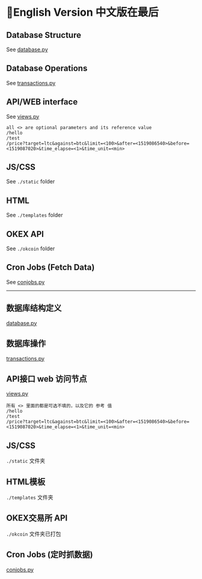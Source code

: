 # English Version 中文版在最后
## Database Structure
See [database.py](database.py)

## Database Operations
See [transactions.py](transactions.py)

## API/WEB interface
See [views.py](views.py)
```
all <> are optional parameters and its reference value
/hello
/test
/price?target=ltc&against=btc&limit=<100>&after=<1519086540>&before=<1519087020>&time_elapse=<1>&time_unit=<min>
```

## JS/CSS
See `./static` folder

## HTML
See `./templates` folder

## OKEX API
See `./okcoin` folder

## Cron Jobs (Fetch Data)
See [conjobs.py](cronjobs.py)

---
## 数据库结构定义
[database.py](database.py)

## 数据库操作
[transactions.py](transactions.py)

## API接口 web 访问节点
[views.py](views.py)
```
所有 <> 里面的都是可选不填的，以及它的 参考 值
/hello
/test
/price?target=ltc&against=btc&limit=<100>&after=<1519086540>&before=<1519087020>&time_elapse=<1>&time_unit=<min>
```
## JS/CSS
`./static` 文件夹

## HTML模板
`./templates` 文件夹

## OKEX交易所 API
`./okcoin` 文件夹已打包

## Cron Jobs (定时抓数据)
[conjobs.py](cronjobs.py)